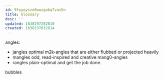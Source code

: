```yaml
---
id: 9foyoysze8wwzgubq7vai5n
title: Glossary
desc: ''
updated: 1638197202810
created: 1638197032814
---
```


angles:
- jangles
optimal m2k-angles that are either flubbed or projected heavily
- mangles
odd, read-inspired and creative mang0-angles
- rangles
plain-optimal and get the job done.

bubbles